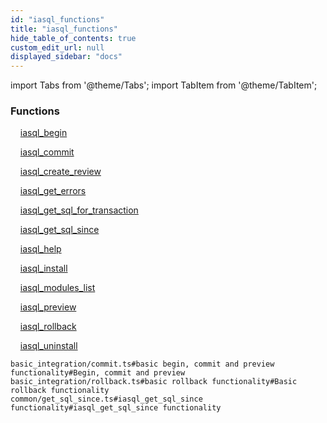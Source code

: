 ```yaml
---
id: "iasql_functions"
title: "iasql_functions"
hide_table_of_contents: true
custom_edit_url: null
displayed_sidebar: "docs"
---
```


import Tabs from '@theme/Tabs';
import TabItem from '@theme/TabItem';

<Tabs queryString="view">
  <TabItem value="components" label="Components" default>

### Functions
    [iasql_begin](../../builtin/tables/iasql_functions_rpcs_iasql_begin.IasqlBegin)

    [iasql_commit](../../builtin/tables/iasql_functions_rpcs_iasql_commit.IasqlCommit)

    [iasql_create_review](../../builtin/tables/iasql_functions_rpcs_iasql_create_review.IasqlCreateReview)

    [iasql_get_errors](../../builtin/tables/iasql_functions_rpcs_iasql_get_errors.IasqlGetErrors)

    [iasql_get_sql_for_transaction](../../builtin/tables/iasql_functions_rpcs_iasql_get_sql_for_transaction.IasqlGetSqlForTransaction)

    [iasql_get_sql_since](../../builtin/tables/iasql_functions_rpcs_iasql_get_sql_since.IasqlGetSqlSince)

    [iasql_help](../../builtin/tables/iasql_functions_rpcs_iasql_help.IasqlHelp)

    [iasql_install](../../builtin/tables/iasql_functions_rpcs_iasql_install.IasqlInstall)

    [iasql_modules_list](../../builtin/tables/iasql_functions_rpcs_iasql_modules_list.IasqlModulesList)

    [iasql_preview](../../builtin/tables/iasql_functions_rpcs_iasql_preview.IasqlPreview)

    [iasql_rollback](../../builtin/tables/iasql_functions_rpcs_iasql_rollback.IasqlRollback)

    [iasql_uninstall](../../builtin/tables/iasql_functions_rpcs_iasql_uninstall.IasqlUninstall)

</TabItem>
  <TabItem value="code-examples" label="Code examples">

```testdoc
basic_integration/commit.ts#basic begin, commit and preview functionality#Begin, commit and preview
basic_integration/rollback.ts#basic rollback functionality#Basic rollback functionality
common/get_sql_since.ts#iasql_get_sql_since functionality#iasql_get_sql_since functionality
```

</TabItem>
</Tabs>
